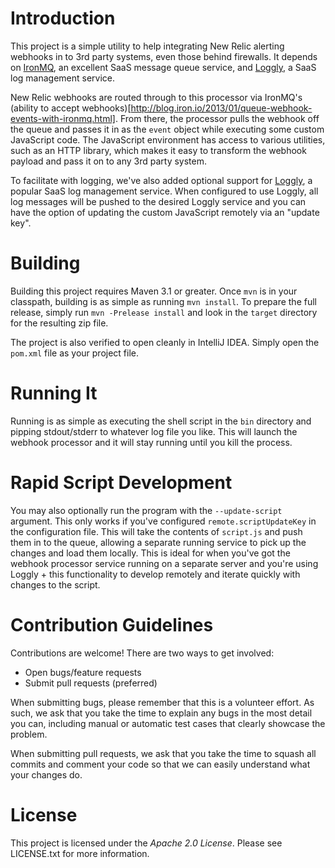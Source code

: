 Introduction
========================

This project is a simple utility to help integrating New Relic alerting webhooks in to 3rd party systems, even those
behind firewalls. It depends on [IronMQ](http://www.iron.io), an excellent SaaS message queue service, and
[Loggly](https://www.loggly.com), a SaaS log management service.

New Relic webhooks are routed through to this processor via IronMQ's (ability to accept webhooks)[http://blog.iron.io/2013/01/queue-webhook-events-with-ironmq.html].
From there, the processor pulls the webhook off the queue and passes it in as the `event` object while executing some
custom JavaScript code. The JavaScript environment has access to various utilities, such as an HTTP library, which
makes it easy to transform the webhook payload and pass it on to any 3rd party system.

To facilitate with logging, we've also added optional support for [Loggly](https://www.loggly.com), a popular SaaS
log management service. When configured to use Loggly, all log messages will be pushed to the desired Loggly service
and you can have the option of updating the custom JavaScript remotely via an "update key".

Building
========================

Building this project requires Maven 3.1 or greater. Once `mvn` is in your classpath, building is as simple as running
`mvn install`. To prepare the full release, simply run `mvn -Prelease install` and look in the `target` directory for
the resulting zip file.

The project is also verified to open cleanly in IntelliJ IDEA. Simply open the `pom.xml` file as your project file.

Running It
=========================

Running is as simple as executing the shell script in the `bin` directory and pipping stdout/stderr to whatever log
file you like. This will launch the webhook processor and it will stay running until you kill the process.

Rapid Script Development
========================

You may also optionally run the program with the `--update-script` argument. This only works if you've configured
`remote.scriptUpdateKey` in the configuration file. This will take the contents of `script.js` and push them in to the
queue, allowing a separate running service to pick up the changes and load them locally. This is ideal for when you've
got the webhook processor service running on a separate server and you're using Loggly + this functionality to develop
remotely and iterate quickly with changes to the script.

Contribution Guidelines
========================

Contributions are welcome! There are two ways to get involved:

 * Open bugs/feature requests
 * Submit pull requests (preferred)

When submitting bugs, please remember that this is a volunteer effort. As such, we ask that you take the time to
explain any bugs in the most detail you can, including manual or automatic test cases that clearly showcase the
problem.

When submitting pull requests, we ask that you take the time to squash all commits and comment your code so that we
can easily understand what your changes do.

License
========================

This project is licensed under the *Apache 2.0 License*. Please see LICENSE.txt for more information.